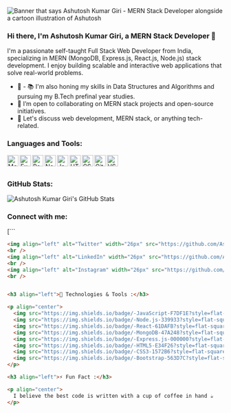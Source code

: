 <!-- Banner -->
<img align="center" src="https://github.com/Ashutosh-1012/Ashutosh-1012/raw/master/assets/banner.png" alt="Banner that says Ashutosh Kumar Giri - MERN Stack Developer alongside a cartoon illustration of Ashutosh">

<!-- Introduction -->
### Hi there, I'm Ashutosh Kumar Giri, a MERN Stack Developer 👋

I'm a passionate self-taught Full Stack Web Developer from India, specializing in MERN (MongoDB, Express.js, React.js, Node.js) stack development. I enjoy building scalable and interactive web applications that solve real-world problems.

- 🌱 - 📚 I'm also honing my skills in Data Structures and Algorithms and pursuing my B.Tech prefinal year studies.
- 👯 I’m open to collaborating on MERN stack projects and open-source initiatives.
- 💬 Let's discuss web development, MERN stack, or anything tech-related.

<!-- Technologies and Tools -->
### Languages and Tools:

<img align="left" alt="MongoDB" width="26px" src="https://github.com/Ashutosh-1012/Ashutosh-1012/raw/master/assets/mongodb.png" />
<img align="left" alt="Express.js" width="26px" src="https://github.com/Ashutosh-1012/Ashutosh-1012/raw/master/assets/express.png" />
<img align="left" alt="React.js" width="26px" src="https://github.com/Ashutosh-1012/Ashutosh-1012/raw/master/assets/react.png" />
<img align="left" alt="Node.js" width="26px" src="https://github.com/Ashutosh-1012/Ashutosh-1012/raw/master/assets/nodejs.png" />
<img align="left" alt="JavaScript" width="26px" src="https://github.com/Ashutosh-1012/Ashutosh-1012/raw/master/assets/javascript.png" />
<img align="left" alt="HTML5" width="26px" src="https://github.com/Ashutosh-1012/Ashutosh-1012/raw/master/assets/html5.png" />
<img align="left" alt="CSS3" width="26px" src="https://github.com/Ashutosh-1012/Ashutosh-1012/raw/master/assets/css3.png" />
<img align="left" alt="Git" width="26px" src="https://github.com/Ashutosh-1012/Ashutosh-1012/raw/master/assets/git.png" />
<img align="left" alt="VS Code" width="26px" src="https://github.com/Ashutosh-1012/Ashutosh-1012/raw/master/assets/vscode.png" />

<br />
<br />

<!-- GitHub Stats -->
### GitHub Stats:

<img align="center" src="https://github-readme-stats.vercel.app/api?username=Ashutosh-1012&show_icons=true&theme=dark" alt="Ashutosh Kumar Giri's GitHub Stats">

<!-- Connect with me -->
### Connect with me:

[```

```markdown
<img align="left" alt="Twitter" width="26px" src="https://github.com/Ashutosh-1012/Ashutosh-1012/raw/master/assets/twitter.png" /> [Twitter](https://twitter.com/ashutosh_1012)
<br />
<img align="left" alt="LinkedIn" width="26px" src="https://github.com/Ashutosh-1012/Ashutosh-1012/raw/master/assets/linkedin.png" /> [LinkedIn](https://www.linkedin.com/in/ashutosh-kumar-giri-1012/)
<br />
<img align="left" alt="Instagram" width="26px" src="https://github.com/Ashutosh-1012/Ashutosh-1012/raw/master/assets/instagram.png" /> [Instagram](https://www.instagram.com/ashutosh_1012/)
<br />


<h3 align="left">🌱 Technologies & Tools :</h3>

<p align="center">
  <img src="https://img.shields.io/badge/-JavaScript-F7DF1E?style=flat-square&logo=javascript&logoColor=ffffff" />
  <img src="https://img.shields.io/badge/-Node.js-339933?style=flat-square&logo=node.js&logoColor=ffffff" />
  <img src="https://img.shields.io/badge/-React-61DAFB?style=flat-square&logo=react&logoColor=ffffff" />
  <img src="https://img.shields.io/badge/-MongoDB-47A248?style=flat-square&logo=mongodb&logoColor=ffffff" />
  <img src="https://img.shields.io/badge/-Express.js-000000?style=flat-square&logo=express&logoColor=ffffff" />
  <img src="https://img.shields.io/badge/-HTML5-E34F26?style=flat-square&logo=html5&logoColor=ffffff" />
  <img src="https://img.shields.io/badge/-CSS3-1572B6?style=flat-square&logo=css3&logoColor=ffffff" />
  <img src="https://img.shields.io/badge/-Bootstrap-563D7C?style=flat-square&logo=bootstrap&logoColor=ffffff" />
</p>

<h3 align="left">⚡ Fun Fact :</h3>

<p align="center">
  I believe the best code is written with a cup of coffee in hand ☕️
</p>
